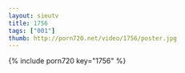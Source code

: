 ```yaml
--- 
layout: sieutv
title: 1756
tags: ["001"]
thumb: http://porn720.net/video/1756/poster.jpg
---
```

{% include porn720 key="1756" %} 
